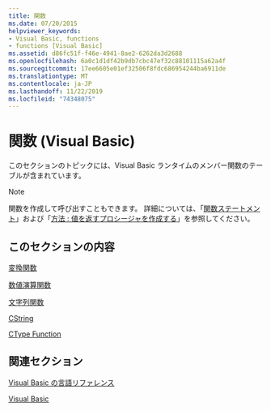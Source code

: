 ```yaml
---
title: 関数
ms.date: 07/20/2015
helpviewer_keywords:
- Visual Basic, functions
- functions [Visual Basic]
ms.assetid: d86fc51f-f46e-4941-8ae2-6262da3d2688
ms.openlocfilehash: 6a0c1d1df42b9db7cbc47ef32c88101115a62a4f
ms.sourcegitcommit: 17ee6605e01ef32506f8fdc686954244ba6911de
ms.translationtype: MT
ms.contentlocale: ja-JP
ms.lasthandoff: 11/22/2019
ms.locfileid: "74348075"
---
```

# <a name="functions-visual-basic"></a>関数 (Visual Basic)
このセクションのトピックには、Visual Basic ランタイムのメンバー関数のテーブルが含まれています。  
  
> [!NOTE]
> 関数を作成して呼び出すこともできます。 詳細については、「[関数ステートメント](../../../visual-basic/language-reference/statements/function-statement.md)」および「[方法 : 値を返すプロシージャを作成する](../../../visual-basic/programming-guide/language-features/procedures/how-to-create-a-procedure-that-returns-a-value.md)」を参照してください。  
  
## <a name="in-this-section"></a>このセクションの内容  
 [変換関数](../../../visual-basic/language-reference/functions/conversion-functions.md)  
  
 [数値演算関数](../../../visual-basic/language-reference/functions/math-functions.md)  
  
 [文字列関数](../../../visual-basic/language-reference/functions/string-functions.md)  
  
 [CString](../../../visual-basic/language-reference/functions/type-conversion-functions.md)  
  
 [CType Function](../../../visual-basic/language-reference/functions/ctype-function.md)  
  
## <a name="related-sections"></a>関連セクション  
 [Visual Basic の言語リファレンス](../../../visual-basic/language-reference/index.md)  
  
 [Visual Basic](../../../visual-basic/index.md)

